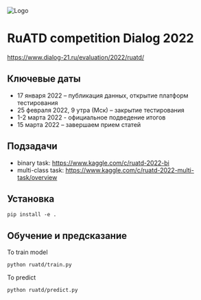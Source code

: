 ![Logo](https://www.dialog-21.ru/media/5600/dialog_2022.png)


# RuATD competition Dialog 2022

https://www.dialog-21.ru/evaluation/2022/ruatd/

## Ключевые даты
- 17 января 2022 – публикация данных, открытие платформ тестирования
- 25 февраля 2022, 9 утра (Мск) – закрытие тестирования
- 1-2 марта 2022 - официальное подведение итогов
- 15 марта 2022 – завершаем прием статей

## Подзадачи
- binary task: https://www.kaggle.com/c/ruatd-2022-bi
- multi-class task: https://www.kaggle.com/c/ruatd-2022-multi-task/overview

## Установка
```
pip install -e .
```
## Обучение и предсказание

To train model
```
python ruatd/train.py
```

To predict
```
python ruatd/predict.py
```
